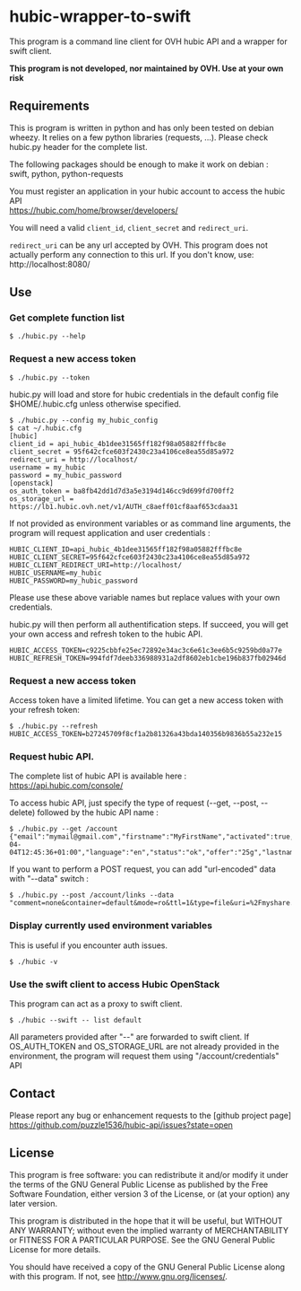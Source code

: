 hubic-wrapper-to-swift
======================

This program is a command line client for OVH hubic API and a wrapper for swift
client.

**This program is not developed, nor maintained by OVH. Use at your own risk**

Requirements
------------

This is program is written in python and has only been tested on debian
wheezy. It relies on a few python libraries (requests, ...). Please
check hubic.py header for the complete list.

The following packages should be enough to make it work on debian :  
swift, python, python-requests

You must register an application in your hubic account to access the hubic API  
https://hubic.com/home/browser/developers/

You will need a valid `client_id`, `client_secret` and `redirect_uri`.

`redirect_uri` can be any url accepted by OVH. This program does not actually
perform any connection to this url. If you don't know, use:  
http://localhost:8080/

Use
---
### Get complete function list
    $ ./hubic.py --help

### Request a new access token
    $ ./hubic.py --token

hubic.py will load and store for hubic credentials in the default config file
$HOME/.hubic.cfg unless otherwise specified.

    $ ./hubic.py --config my_hubic_config
    $ cat ~/.hubic.cfg
    [hubic]
    client_id = api_hubic_4b1dee31565ff182f98a05882fffbc8e
    client_secret = 95f642cfce603f2430c23a4106ce8ea55d85a972
    redirect_uri = http://localhost/
    username = my_hubic
    password = my_hubic_password
    [openstack]
    os_auth_token = ba8fb42dd1d7d3a5e3194d146cc9d699fd700ff2
    os_storage_url = https://lb1.hubic.ovh.net/v1/AUTH_c8aeff01cf8aaf653cdaa31


If not provided as environment variables or as command line arguments, the
program will request application and user credentials :

    HUBIC_CLIENT_ID=api_hubic_4b1dee31565ff182f98a05882fffbc8e  
    HUBIC_CLIENT_SECRET=95f642cfce603f2430c23a4106ce8ea55d85a972  
    HUBIC_CLIENT_REDIRECT_URI=http://localhost/  
    HUBIC_USERNAME=my_hubic  
    HUBIC_PASSWORD=my_hubic_password  

Please use these above variable names but replace values with your own
credentials.

hubic.py will then perform all authentification steps.
If succeed, you will get your own access and refresh token to the hubic API.

    HUBIC_ACCESS_TOKEN=c9225cbbfe25ec72892e34ac3c6e61c3ee6b5c9259bd0a77e   
    HUBIC_REFRESH_TOKEN=994fdf7deeb336988931a2df8602eb1cbe196b837fb02946d   

### Request a new access token
Access token have a limited lifetime. You can get a new access token with your
refresh token:

    $ ./hubic.py --refresh
    HUBIC_ACCESS_TOKEN=b27245709f8cf1a2b81326a43bda140356b9836b55a232e15

### Request hubic API.
The complete list of hubic API is available here : https://api.hubic.com/console/

To access hubic API, just specify the type of request (--get, --post, --delete)
followed by the hubic API name :

    $ ./hubic.py --get /account
    {"email":"mymail@gmail.com","firstname":"MyFirstName","activated":true,"creationDate":"2013-04-04T12:45:36+01:00","language":"en","status":"ok","offer":"25g","lastname":"MyLastName"}

If you want to perform a POST request, you can add "url-encoded" data with
"--data" switch :

    $ ./hubic.py --post /account/links --data "comment=none&container=default&mode=ro&ttl=1&type=file&uri=%2Fmyshare.txt"

### Display currently used environment variables
This is useful if you encounter auth issues.

    $ ./hubic -v

### Use the swift client to access Hubic OpenStack 
This program can act as a proxy to swift client.

    $ ./hubic --swift -- list default

All parameters provided after "--" are forwarded to swift client.  If
OS_AUTH_TOKEN and OS_STORAGE_URL are not already provided in the environment,
the program will request them using "/account/credentials" API

Contact
-------

Please report any bug or enhancement requests to the [github project page]  
https://github.com/puzzle1536/hubic-api/issues?state=open

License
-------

This program is free software: you can redistribute it and/or modify
it under the terms of the GNU General Public License as published by
the Free Software Foundation, either version 3 of the License, or
(at your option) any later version.

This program is distributed in the hope that it will be useful,
but WITHOUT ANY WARRANTY; without even the implied warranty of
MERCHANTABILITY or FITNESS FOR A PARTICULAR PURPOSE.  See the
GNU General Public License for more details.

You should have received a copy of the GNU General Public License
along with this program.  If not, see <http://www.gnu.org/licenses/>.
